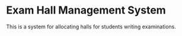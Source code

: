 # Exam Hall Management System
This is a system for allocating halls for students writing examinations.
